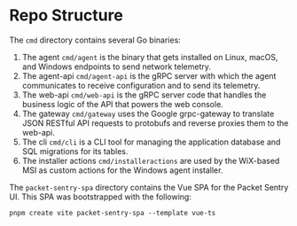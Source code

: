 # Repo Structure

The `cmd` directory contains several Go binaries:

1. The agent `cmd/agent` is the binary that gets installed on Linux, macOS, and Windows endpoints to send network telemetry.
2. The agent-api `cmd/agent-api` is the gRPC server with which the agent communicates to receive configuration and to send its telemetry.
3. The web-api `cmd/web-api` is the gRPC server code that handles the business logic of the API that powers the web console.
4. The gateway `cmd/gateway` uses the Google grpc-gateway to translate JSON RESTful API requests to protobufs and reverse proxies them to the web-api.
5. The cli `cmd/cli` is a CLI tool for managing the application database and SQL migrations for its tables.
6. The installer actions `cmd/installeractions` are used by the WiX-based MSI as custom actions for the Windows agent installer.


The `packet-sentry-spa` directory contains the Vue SPA for the Packet Sentry UI. This SPA was bootstrapped with the following:

```
pnpm create vite packet-sentry-spa --template vue-ts
```